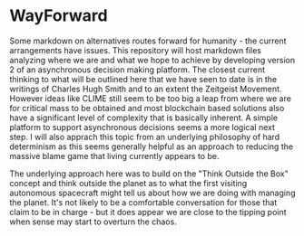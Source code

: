 # WayForward
Some markdown on alternatives routes forward for humanity - the current arrangements have issues.
This repository will host markdown files analyzing where we are and what we hope to achieve by developing
version 2 of an asynchronous decision making platform. The closest current thinking to what will be outlined here that
we have seen to date is in the writings of Charles Hugh Smith and to an extent the Zeitgeist Movement.  
However ideas like CLIME still seem to be too big a leap from where we are for critical mass to be obtained and most
blockchain based solutions also have a significant level of complexity that is basically inherent.  A simple platform to
support asynchronous decisions seems a more logical next step.  I will also apprach this topic from an underlying
philosophy of hard determinism as this seems generally helpful as an approach to reducing the massive blame game that
living currently appears to be.

The underlying approach here was to build on the "Think Outside the Box" concept and think outside the planet as to 
what the first visiting autonomous spacecraft might tell us about how we are doing with managing the planet.  It's not
likely to be a comfortable conversation for those that claim to be in charge - but it does appear we are close to the
tipping point when sense may start to overturn the chaos.
